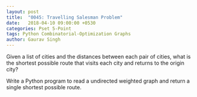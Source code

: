 ```yaml
---
layout: post
title:  "0045: Travelling Salesman Problem"
date:   2018-04-10 09:00:00 +0530
categories: Pset 5-Point
tags: Python Combinatorial-Optimization Graphs
author: Gaurav Singh
---
```

Given a list of cities and the distances between each pair of cities, what is the shortest possible route that visits each city and returns to the origin city?

Write a Python program to read a undirected weighted graph and return a single shortest possible route.
